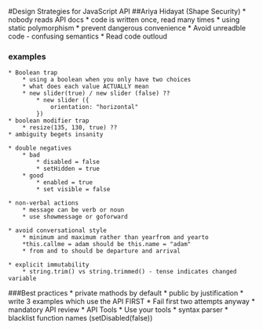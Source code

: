 #Design Strategies for JavaScript API
##Ariya Hidayat (Shape Security)
    * nobody reads API docs
    * code is written once, read many times
    * using static polymorphism
    * prevent dangerous convenience
    * Avoid unreadble code - confusing semantics
    * Read code outloud

### examples
    * Boolean trap
        * using a boolean when you only have two choices
        * what does each value ACTUALLY mean
        * new slider(true) / new slider (false) ??
            * new slider ({
                orientation: "horizontal"
            })
    * boolean modifier trap
        * resize(135, 130, true) ??
    * ambiguity begets insanity

    * double negatives
        * bad
            * disabled = false
            * setHidden = true
        * good
            * enabled = true
            * set visible = false

    * non-verbal actions
        * message can be verb or noun
        * use showmessage or goforward

    * avoid conversational style
        * minimum and maximum rather than yearfrom and yearto
        *this.callme = adam should be this.name = "adam"
        * from and to should be departure and arrival

    * explicit immutability
        * string.trim() vs string.trimmed() - tense indicates changed variable

###Best practices
    * private mathods by default
    * public by justification
        * write 3 examples which use the API FIRST
        * Fail first two attempts anyway
    * mandatory API review
    * API Tools
        * Use your tools
        * syntax parser
        * blacklist function names (setDisabled(false))
